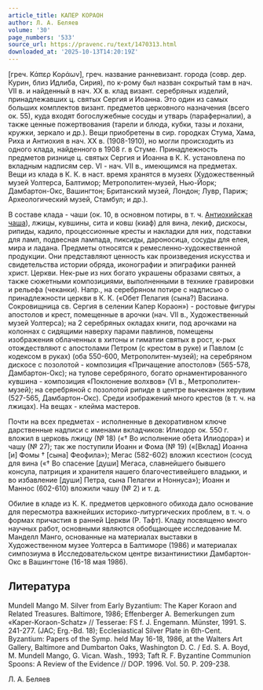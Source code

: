 ```yaml
---
article_title: КАПЕР КОРАОН
author: Л. А. Беляев
volume: '30'
page_numbers: '533'
source_url: https://pravenc.ru/text/1470313.html
downloaded_at: '2025-10-13T14:20:19Z'
---
```


[греч. Κάπερ Κοράων], греч. название ранневизант. города (совр. дер. Курин, близ Идлиба, Сирия), по к-рому был назван сокрытый там в нач. VII в. и найденный в нач. XX в. клад визант. серебряных изделий, принадлежавших ц. святых Сергия и Иоанна. Это один из самых больших комплектов визант. предметов церковного назначения (всего ок. 55), куда входят богослужебные сосуды и утварь (параферналии), а также ценные пожертвования (тарели и блюда, кубки, тазы и лохани, кружки, зеркало и др.). Вещи приобретены в сир. городках Стума, Хама, Риха и Антиохия в нач. ХХ в. (1908-1910), но могли происходить из одного клада, найденного в 1908 г. в Стуме. Принадлежность предметов ризнице ц. святых Сергия и Иоанна в К. К. установлена по вкладным надписям сер. VI - нач. VII в., имеющимся на предметах. Вещи из клада в К. К. в наст. время хранятся в музеях (Художественный музей Уолтерса, Балтимор; Метрополитен-музей, Нью-Йорк; Дамбартон-Окс, Вашингтон; Британский музей, Лондон; Лувр, Париж; Археологический музей, Стамбул; и др.).

В составе клада - чаши (ок. 10, в основном потиры, в т. ч. [Антиохийская чаша](<https://pravenc.ru/text/Антиохийская чаша.html>)), лжицы, кувшины, сита и ковш (киаф) для вина, лекиф, дискосы, рипиды, кадило, процессионные кресты и накладки для них, подставки для ламп, подвесная лампада, пиксиды, дароносица, сосуды для елея, мира и ладана. Предметы относятся к ремесленно-художественной продукции. Они представляют ценность как произведения искусства и свидетельства истории обряда, иконографии и эпиграфики ранней христ. Церкви. Нек-рые из них богато украшены образами святых, а также сюжетными композициями, выполненными в технике гравировки и рельефа (чеканки). Напр., на серебряном потире с надписью о принадлежности церкви в К. К. («Обет Пелагия (сына?) Васиана. Сокровищница св. Сергия в селении Капер Кораон») - ростовые фигуры апостолов и крест, помещенные в арочки (нач. VII в., Художественный музей Уолтерса); на 2 серебряных окладах книги, под арочками на колоннах с сидящими наверху парами павлинов, помещены изображения облаченных в хитоны и гиматии святых в рост, к-рых отождествляют с апостолами Петром (с крестом в руке) и Павлом (с кодексом в руках) (оба 550-600, Метрополитен-музей); на серебряном дискосе с позолотой - композиция «Причащение апостолов» (565-578, Дамбартон-Окс); на тулове серебряного, богато орнаментированного кувшина - композиция «Поклонение волхвов» (VI в., Метрополитен-музей); на серебряной с позолотой рипиде в центре вычеканен херувим (527-565, Дамбартон-Окс). Среди изображений много крестов (в т. ч. на лжицах). На вещах - клейма мастеров.

Почти на всех предметах - исполненные в декоративном ключе дарственные надписи с именами вкладчиков: Илиодор ок. 550 г. вложил в церковь лжицу (№ 18) («† Во исполнение обета Илиодора») и чашу (№ 27); так же поступили Иоанн и Фома (№ 19) («[Вклад] Иоанна [и] Фомы † [сына] Феофила»); Мегас (582-602) вложил ксестион (сосуд для вина («† Во спасение [души] Мегаса, славнейшего бывшего консула, патриция и хранителя нашего благочестивейшего владыки, и во избавление [души] Петра, сына Пелагеи и Ноннуса»); Иоанн и Маннос (602-610) вложили чашу (№ 2) и т. д.

Обилие в кладе из К. К. предметов церковного обихода дало основание для пересмотра важнейших историко-литургических проблем, в т. ч. о формах причастия в ранней Церкви (Р. Тафт). Кладу посвящено много научных работ, основными являются обобщающее исследование М. Манделл Манго, основанные на материалах выставки в Художественном музее Уолтерса в Балтиморе (1986) и материалах симпозиума в Исследовательском центре византинистики Дамбартон-Окс в Вашингтоне (16-18 мая 1986).

## Литература

Mundell Mango M. Silver from Early Byzantium: The Kaper Koraon and Related Treasures. Baltimore, 1986; Effenberger A. Bemerkungen zum «Kaper-Koraon-Schatz» // Tesserae: FS f. J. Engemann. Münster, 1991. S. 241-277. (JAC; Erg.-Bd. 18); Ecclesiastical Silver Plate in 6th-Cent. Byzantium: Papers of the Symp. held May 16-18, 1986, at the Walters Art Gallery, Baltimore and Dumbarton Oaks, Washington D. C. / Ed. S. A. Boyd, M. Mundell Mango, G. Vican. Wash., 1993; Taft R. F. Byzantine Communion Spoons: A Review of the Evidence // DOP. 1996. Vol. 50. P. 209-238.

Л. А. Беляев
